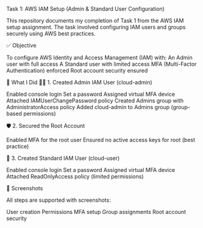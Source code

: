 Task 1: AWS IAM Setup (Admin & Standard User Configuration)

This repository documents my completion of Task 1 from the AWS IAM setup assignment. The task involved configuring IAM users and groups securely using AWS best practices.

✅ Objective

To configure AWS Identity and Access Management (IAM) with:
An Admin user with full access
A Standard user with limited access
MFA (Multi-Factor Authentication) enforced
Root account security ensured

🔧 What I Did
🧑‍💼 1. Created Admin IAM User (cloud-admin)

Enabled console login
Set a password
Assigned virtual MFA device
Attached IAMUserChangePassword policy
Created Admins group with AdministratorAccess policy
Added cloud-admin to Admins group (group-based permissions)

🛡️ 2. Secured the Root Account

Enabled MFA for the root user
Ensured no active access keys for root (best practice)

👥 3. Created Standard IAM User (cloud-user)

Enabled console login
Set a password
Assigned virtual MFA device
Attached ReadOnlyAccess policy (limited permissions)

📂 Screenshots

All steps are supported with screenshots:

User creation
Permissions
MFA setup
Group assignments
Root account security

